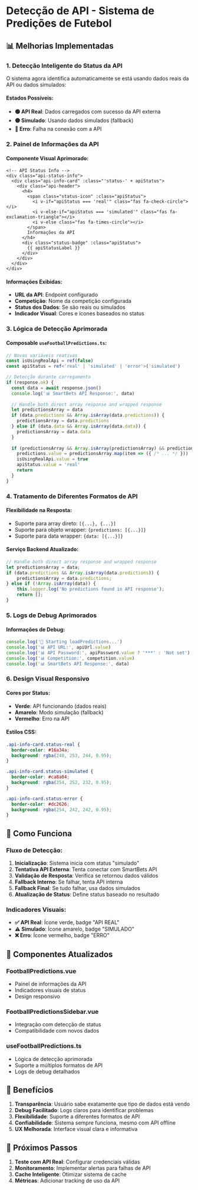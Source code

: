 # Detecção de API - Sistema de Predições de Futebol

## 📊 Melhorias Implementadas

### **1. Detecção Inteligente do Status da API**

O sistema agora identifica automaticamente se está usando dados reais da API ou dados simulados:

#### **Estados Possíveis:**
- **🟢 API Real**: Dados carregados com sucesso da API externa
- **🟡 Simulado**: Usando dados simulados (fallback)
- **🔴 Erro**: Falha na conexão com a API

### **2. Painel de Informações da API**

#### **Componente Visual Aprimorado:**
```vue
<!-- API Status Info -->
<div class="api-status-info">
  <div class="api-info-card" :class="'status-' + apiStatus">
    <div class="api-header">
      <h4>
        <span class="status-icon" :class="apiStatus">
          <i v-if="apiStatus === 'real'" class="fas fa-check-circle"></i>
          <i v-else-if="apiStatus === 'simulated'" class="fas fa-exclamation-triangle"></i>
          <i v-else class="fas fa-times-circle"></i>
        </span>
        Informações da API
      </h4>
      <div class="status-badge" :class="apiStatus">
        {{ apiStatusLabel }}
      </div>
    </div>
  </div>
</div>
```

#### **Informações Exibidas:**
- **URL da API**: Endpoint configurado
- **Competição**: Nome da competição configurada
- **Status dos Dados**: Se são reais ou simulados
- **Indicador Visual**: Cores e ícones baseados no status

### **3. Lógica de Detecção Aprimorada**

#### **Composable `useFootballPredictions.ts`:**
```typescript
// Novas variáveis reativas
const isUsingRealApi = ref(false)
const apiStatus = ref<'real' | 'simulated' | 'error'>('simulated')

// Detecção durante carregamento
if (response.ok) {
  const data = await response.json()
  console.log('📊 SmartBets API Response:', data)
  
  // Handle both direct array response and wrapped response
  let predictionsArray = data
  if (data.predictions && Array.isArray(data.predictions)) {
    predictionsArray = data.predictions
  } else if (data.data && Array.isArray(data.data)) {
    predictionsArray = data.data
  }
  
  if (predictionsArray && Array.isArray(predictionsArray) && predictionsArray.length > 0) {
    predictions.value = predictionsArray.map(item => ({ /* ... */ }))
    isUsingRealApi.value = true
    apiStatus.value = 'real'
    return
  }
}
```

### **4. Tratamento de Diferentes Formatos de API**

#### **Flexibilidade na Resposta:**
- Suporte para array direto: `[{...}, {...}]`
- Suporte para objeto wrapper: `{predictions: [{...}]}`
- Suporte para data wrapper: `{data: [{...}]}`

#### **Serviço Backend Atualizado:**
```typescript
// Handle both direct array response and wrapped response
let predictionsArray = data;
if (data.predictions && Array.isArray(data.predictions)) {
    predictionsArray = data.predictions;
} else if (!Array.isArray(data)) {
    this.logger.log('No predictions found in API response');
    return [];
}
```

### **5. Logs de Debug Aprimorados**

#### **Informações de Debug:**
```typescript
console.log('🔄 Starting loadPredictions...')
console.log('📊 API URL:', apiUrl.value)
console.log('📊 API Password:', apiPassword.value ? '***' : 'Not set')
console.log('📊 Competition:', competition.value)
console.log('📊 SmartBets API Response:', data)
```

### **6. Design Visual Responsivo**

#### **Cores por Status:**
- **Verde**: API funcionando (dados reais)
- **Amarelo**: Modo simulação (fallback)
- **Vermelho**: Erro na API

#### **Estilos CSS:**
```css
.api-info-card.status-real {
  border-color: #16a34a;
  background: rgba(240, 253, 244, 0.95);
}

.api-info-card.status-simulated {
  border-color: #ca8a04;
  background: rgba(254, 252, 232, 0.95);
}

.api-info-card.status-error {
  border-color: #dc2626;
  background: rgba(254, 242, 242, 0.95);
}
```

## 🔧 Como Funciona

### **Fluxo de Detecção:**

1. **Inicialização**: Sistema inicia com status "simulado"
2. **Tentativa API Externa**: Tenta conectar com SmartBets API
3. **Validação de Resposta**: Verifica se retornou dados válidos
4. **Fallback Interno**: Se falhar, tenta API interna
5. **Fallback Final**: Se tudo falhar, usa dados simulados
6. **Atualização de Status**: Define status baseado no resultado

### **Indicadores Visuais:**

- **✅ API Real**: Ícone verde, badge "API REAL"
- **⚠️ Simulado**: Ícone amarelo, badge "SIMULADO"  
- **❌ Erro**: Ícone vermelho, badge "ERRO"

## 📱 Componentes Atualizados

### **FootballPredictions.vue**
- Painel de informações da API
- Indicadores visuais de status
- Design responsivo

### **FootballPredictionsSidebar.vue**
- Integração com detecção de status
- Compatibilidade com novos dados

### **useFootballPredictions.ts**
- Lógica de detecção aprimorada
- Suporte a múltiplos formatos de API
- Logs de debug detalhados

## 🎯 Benefícios

1. **Transparência**: Usuário sabe exatamente que tipo de dados está vendo
2. **Debug Facilitado**: Logs claros para identificar problemas
3. **Flexibilidade**: Suporte a diferentes formatos de API
4. **Confiabilidade**: Sistema sempre funciona, mesmo com API offline
5. **UX Melhorada**: Interface visual clara e informativa

## 🚀 Próximos Passos

1. **Teste com API Real**: Configurar credenciais válidas
2. **Monitoramento**: Implementar alertas para falhas de API
3. **Cache Inteligente**: Otimizar sistema de cache
4. **Métricas**: Adicionar tracking de uso da API 